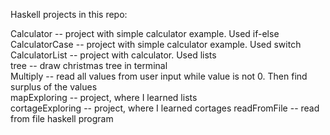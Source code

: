 Haskell projects in this repo:  
  
Calculator -- project with simple calculator example. Used if-else  
CalculatorCase -- project with simple calculator example. Used switch  
CalculatorList -- project with calculator. Used lists  
tree -- draw christmas tree in terminal  
Multiply -- read all values from user input while value is not 0. Then find surplus of the values  
mapExploring -- project, where I learned lists  
cortageExploring -- project, where I learned cortages
readFromFile -- read from file haskell program
